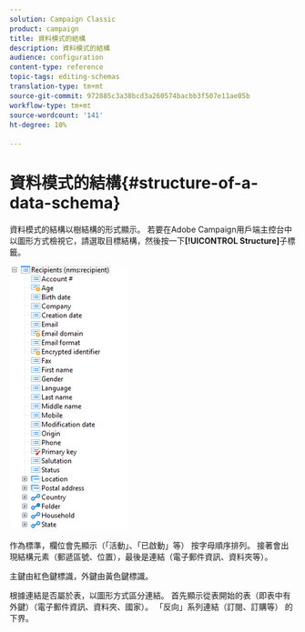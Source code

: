 ```yaml
---
solution: Campaign Classic
product: campaign
title: 資料模式的結構
description: 資料模式的結構
audience: configuration
content-type: reference
topic-tags: editing-schemas
translation-type: tm+mt
source-git-commit: 972885c3a38bcd3a260574bacbb3f507e11ae05b
workflow-type: tm+mt
source-wordcount: '141'
ht-degree: 10%

---
```



# 資料模式的結構{#structure-of-a-data-schema}

資料模式的結構以樹結構的形式顯示。 若要在Adobe Campaign用戶端主控台中以圖形方式檢視它，請選取目標結構，然後按一下&#x200B;**[!UICONTROL Structure]**&#x200B;子標籤。

![](assets/d_ncs_integration_schema_arbo.png)

作為標準，欄位會先顯示（「活動」、「已啟動」等） 按字母順序排列。 接著會出現結構元素（郵遞區號、位置），最後是連結（電子郵件資訊、資料夾等）。

主鍵由紅色鍵標識，外鍵由黃色鍵標識。

根據連結是否屬於表，以圖形方式區分連結。 首先顯示從表開始的表（即表中有外鍵）（電子郵件資訊、資料夾、國家）。 「反向」系列連結（訂閱、訂購等） 的下界。
